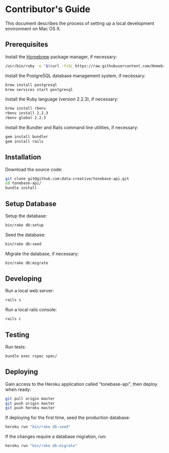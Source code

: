 
# Contributor's Guide

This document describes the process of setting up a local development environment on Mac OS X.

## Prerequisites

Install the [Homebrew](https://brew.sh/) package manager, if necessary:

```` sh
/usr/bin/ruby -e "$(curl -fsSL https://raw.githubusercontent.com/Homebrew/install/master/install)"
````

Install the PostgreSQL database management system, if necessary:

```` sh
brew install postgresql
brew services start postgresql
````

Install the Ruby language (version 2.2.3), if necessary:

```` sh
brew install rbenv
rbenv install 2.2.3
rbenv global 2.2.3
````

Install the Bundler and Rails command line utilities, if necessary:

```` sh
gem install bundler
gem install rails
````

## Installation

Download the source code:

```` sh
git clone git@github.com:data-creative/tonebase-api.git
cd tonebase-api/
bundle install
````

## Setup Database

Setup the database:

```` sh
bin/rake db:setup
````

Seed the database:

```` sh
bin/rake db:seed
````

Migrate the database, if necessary:

```` sh
bin/rake db:migrate
````

## Developing

Run a local web server:

```` sh
rails s
````

Run a local rails console:

```` sh
rails c
````

## Testing

Run tests:

```` sh
bundle exec rspec spec/
````

## Deploying

Gain access to the Heroku application called "tonebase-api", then deploy when ready:

```` sh
git pull origin master
git push origin master
git push heroku master
````

If deploying for the first time, seed the production database:

```` sh
heroku run "bin/rake db:seed"
````

If the changes require a database migration, run:

```` sh
heroku run "bin/rake db:migrate"
````
